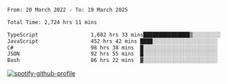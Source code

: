 <!--START_SECTION:waka-->

```txt
From: 20 March 2022 - To: 19 March 2025

Total Time: 2,724 hrs 11 mins

TypeScript                 1,682 hrs 33 mins███████████████▒░░░░░░░░░   61.76 %
JavaScript                 452 hrs 42 mins ████░░░░░░░░░░░░░░░░░░░░░   16.62 %
C#                         98 hrs 38 mins  █░░░░░░░░░░░░░░░░░░░░░░░░   03.62 %
JSON                       92 hrs 55 mins  █░░░░░░░░░░░░░░░░░░░░░░░░   03.41 %
Bash                       86 hrs 22 mins  ▓░░░░░░░░░░░░░░░░░░░░░░░░   03.17 %
```

<!--END_SECTION:waka-->
[![spotify-github-profile](https://spotify-github-profile.vercel.app/api/view?uid=c00zprrvy9xiloa9qnco3hmng&cover_image=true&theme=novatorem&show_offline=false&background_color=121212&bar_color=53b14f&bar_color_cover=false)](https://spotify-github-profile.vercel.app/api/view?uid=c00zprrvy9xiloa9qnco3hmng&redirect=true)



